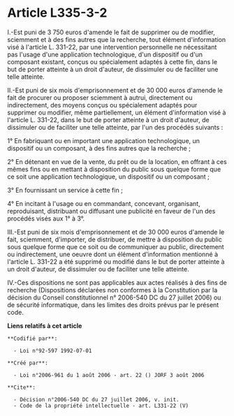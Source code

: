 # Article L335-3-2

I.-Est puni de 3 750 euros d'amende le fait de supprimer ou de modifier, sciemment et à des fins autres que la recherche,
tout élément d'information visé à l'article L. 331-22, par une intervention personnelle ne nécessitant pas l'usage d'une
application technologique, d'un dispositif ou d'un composant existant, conçus ou spécialement adaptés à cette fin, dans le
but de porter atteinte à un droit d'auteur, de dissimuler ou de faciliter une telle atteinte. 

II.-Est puni de six mois d'emprisonnement et de 30 000 euros d'amende le fait de procurer ou proposer sciemment à autrui,
directement ou indirectement, des moyens conçus ou spécialement adaptés pour supprimer ou modifier, même partiellement, un
élément d'information visé à l'article L. 331-22, dans le but de porter atteinte à un droit d'auteur, de dissimuler ou de
faciliter une telle atteinte, par l'un des procédés suivants : 

1° En fabriquant ou en important une application technologique, un dispositif ou un composant, à des fins autres que la
recherche ; 

2° En détenant en vue de la vente, du prêt ou de la location, en offrant à ces mêmes fins ou en mettant à disposition du
public sous quelque forme que ce soit une application technologique, un dispositif ou un composant ; 

3° En fournissant un service à cette fin ; 

4° En incitant à l'usage ou en commandant, concevant, organisant, reproduisant, distribuant ou diffusant une publicité en
faveur de l'un des procédés visés aux 1° à 3°. 

III.-Est puni de six mois d'emprisonnement et de 30 000 euros d'amende le fait, sciemment, d'importer, de distribuer, de
mettre à disposition du public sous quelque forme que ce soit ou de communiquer au public, directement ou indirectement, une
oeuvre dont un élément d'information mentionné à l'article L. 331-22 a été supprimé ou modifié dans le but de porter atteinte
à un droit d'auteur, de dissimuler ou de faciliter une telle atteinte. 

IV.-Ces dispositions ne sont pas applicables aux actes réalisés à des fins de recherche (Dispositions déclarées non conformes
à la Constitution par la décision du Conseil constitutionnel n° 2006-540 DC du 27 juillet 2006) ou de sécurité informatique,
dans les limites des droits prévus par le présent code.

**Liens relatifs à cet article**

	**Codifié par**:

	  - Loi n°92-597 1992-07-01

	**Créé par**:

	  - Loi n°2006-961 du 1 août 2006 - art. 22 () JORF 3 août 2006

	**Cite**:

	  - Décision n°2006-540 DC du 27 juillet 2006, v. init.
	  - Code de la propriété intellectuelle - art. L331-22 (V)

